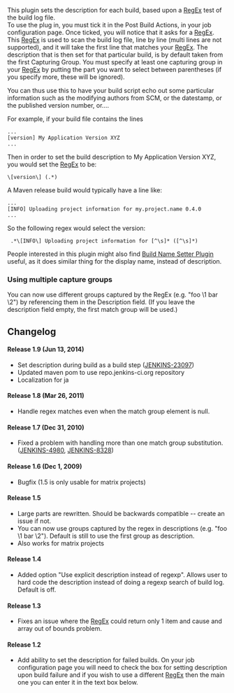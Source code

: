 This plugin sets the description for each build, based upon a
[RegEx](http://java.sun.com/j2se/1.5.0/docs/api/java/util/regex/Pattern.html)
test of the build log file.  
To use the plug in, you must tick it in the Post Build Actions, in your
job configuration page. Once ticked, you will notice that it asks for a
[RegEx](http://java.sun.com/j2se/1.5.0/docs/api/java/util/regex/Pattern.html).
This
[RegEx](http://java.sun.com/j2se/1.5.0/docs/api/java/util/regex/Pattern.html)
is used to scan the build log file, line by line (multi lines are not
supported), and it will take the first line that matches your
[RegEx](http://java.sun.com/j2se/1.5.0/docs/api/java/util/regex/Pattern.html).
The description that is then set for that particular build, is by
default taken from the first Capturing Group. You must specify at least
one capturing group in your
[RegEx](http://java.sun.com/j2se/1.5.0/docs/api/java/util/regex/Pattern.html)
by putting the part you want to select between parentheses (if you
specify more, these will be ignored).

You can thus use this to have your build script echo out some particular
information such as the modifying authors from SCM, or the datestamp, or
the published version number, or....

For example, if your build file contains the lines

    ...
    [version] My Application Version XYZ
    ...

Then in order to set the build description to My Application Version
XYZ, you would set the
[RegEx](http://java.sun.com/j2se/1.5.0/docs/api/java/util/regex/Pattern.html)
to be:

    \[version\] (.*)

A Maven release build would typically have a line like:

    ...
    [INFO] Uploading project information for my.project.name 0.4.0
    ...

So the following regex would select the version:

     .*\[INFO\] Uploading project information for [^\s]* ([^\s]*)

People interested in this plugin might also find [Build Name Setter
Plugin](http://wiki.jenkins-ci.org/display/JENKINS/Build+Name+Setter+Plugin)
useful, as it does similar thing for the display name, instead of
description.

### Using multiple capture groups

You can now use different groups captured by the RegEx (e.g. "foo \\1
bar \\2") by referencing them in the Description field. (If you leave
the description field empty, the first match group will be used.)

## Changelog

#### Release 1.9 (Jun 13, 2014)

-   Set description during build as a build step
    ([JENKINS-23097](https://issues.jenkins-ci.org/browse/JENKINS-23097))
-   Updated maven pom to use repo.jenkins-ci.org repository
-   Localization for ja

#### Release 1.8 (Mar 26, 2011)

-   Handle regex matches even when the match group element is null.

#### Release 1.7 (Dec 31, 2010)

-   Fixed a problem with handling more than one match group
    substitution.
    ([JENKINS-4980](https://issues.jenkins-ci.org/browse/JENKINS-4980),
    [JENKINS-8328](https://issues.jenkins-ci.org/browse/JENKINS-8328))

#### Release 1.6 (Dec 1, 2009)

-   Bugfix (1.5 is only usable for matrix projects)

#### Release 1.5

-   Large parts are rewritten. Should be backwards compatible -- create
    an issue if not.
-   You can now use groups captured by the regex in descriptions (e.g.
    "foo \\1 bar \\2"). Default is still to use the first group as
    description.
-   Also works for matrix projects

#### Release 1.4

-   Added option "Use explicit description instead of regexp".  Allows
    user to hard code the description instead of doing a regexp search
    of build log.  Default is off.

#### Release 1.3

-   Fixes an issue where the
    [RegEx](http://java.sun.com/j2se/1.5.0/docs/api/java/util/regex/Pattern.html) could
    return only 1 item and cause and array out of bounds problem. 

#### Release 1.2

-   Add ability to set the description for failed builds. On your job
    configuration page you will need to check the box for setting
    description upon build failure and if you wish to use a different
    [RegEx](http://java.sun.com/j2se/1.5.0/docs/api/java/util/regex/Pattern.html) then
    the main one you can enter it in the text box below.

